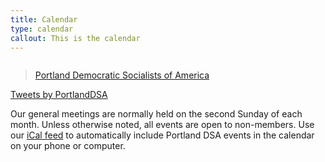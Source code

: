 ```yaml
---
title: Calendar
type: calendar
callout: This is the calendar
---
```

<div id="fb-root"></div>
<script async defer crossorigin="anonymous" src="https://connect.facebook.net/en_GB/sdk.js#xfbml=1&version=v3.3"></script>
<div class="row">
  <div class="column">
    <div class="fb-page" data-href="https://www.facebook.com/PortlandDSA/" data-tabs="events" data-width="300" data-height="375" data-small-header="true" data-adapt-container-width="true" data-hide-cover="false" data-show-facepile="true"><blockquote cite="https://www.facebook.com/PortlandDSA/" class="fb-xfbml-parse-ignore"><a href="https://www.facebook.com/PortlandDSA/">Portland Democratic Socialists of America</a></blockquote></div>
  </div>
  <div class="column">
    <a class="twitter-timeline" data-width="300" data-height="375" href="https://twitter.com/PortlandDSA?ref_src=twsrc%5Etfw">Tweets by PortlandDSA</a> <script async src="https://platform.twitter.com/widgets.js" charset="utf-8"></script>
  </div>
  
</div>







Our general meetings are normally held on the second Sunday of each month. Unless otherwise noted, all events are open to non-members. Use our [iCal feed](https://calendar.google.com/calendar/ical/dsaportlandoregon%40gmail.com/public/basic.ics) to automatically include Portland DSA events in the calendar on your phone or computer.
